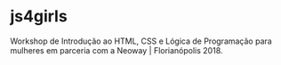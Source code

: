 # js4girls

Workshop de Introdução ao HTML, CSS e Lógica de Programação para mulheres em parceria com a Neoway | Florianópolis 2018.

